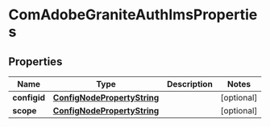 

# ComAdobeGraniteAuthImsProperties

## Properties

Name | Type | Description | Notes
------------ | ------------- | ------------- | -------------
**configid** | [**ConfigNodePropertyString**](ConfigNodePropertyString.md) |  |  [optional]
**scope** | [**ConfigNodePropertyString**](ConfigNodePropertyString.md) |  |  [optional]



